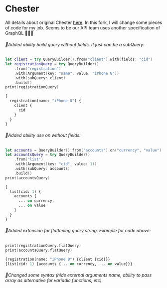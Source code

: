 # Chester
All details about original Chester [here](https://github.com/JanGorman/Chester). In this fork, I will change some pieces of code for my job. Seems to be our API team uses another specification of GraphQL 🤷🏻‍♂️

###### 🔸Added ability build query without fields. It just can be a subQuery:
```swift
let client = try QueryBuilder().from("client").with(fields: "cid")
let registrationQuery = try QueryBuilder()
	.from("registration")
	.with(Argument(key: "name", value: "iPhone 8"))
	.with(subQuery: client)
	.build()
print(registrationQuery)
```
```graphql
{
  registration(name: "iPhone 8") {
    client {
      cid
    }
  }
}
```
###### 🔸Added ability use on without fields:
```swift
let accounts = QueryBuilder().from("accounts").on("currency", "value")
let accountsQuery = try QueryBuilder()
	.from("list")
	.with(Argument(key: "cid", value: 1))
	.with(subQuery: accounts)
	.build()
print(accountsQuery)
```
```graphql
{
  list(cid: 1) {
    accounts {
      ... on currency, 
      ... on value
    }
  }
}
```
###### 🔸Added extension for flattening query string. Example for code above:
```swift
print(registrationQuery.flatQuery)
print(accountsQuery.flatQuery)
```
```graphql
{registration(name: "iPhone 8") {client {cid}}}
{list(cid: 1) {accounts {... on currency, ... on value}}}
```
###### 🔸Changed some syntax (hide external arguments name, ability to pass array as alternative for variadic functions, etc).
